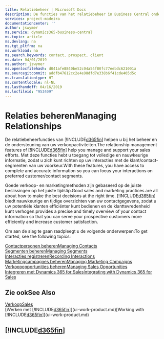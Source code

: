 ```yaml
---
title: Relatiebeheer | Microsoft Docs
description: De functies van het relatiebeheer in Business Central ondersteunen uw verkoopinspanningen en u kunt gegevens over contacten en prospects openen zodat u klanten efficiënter kunt bedienen.
services: project-madeira
documentationcenter: ''
author: jswymer
ms.service: dynamics365-business-central
ms.topic: article
ms.devlang: na
ms.tgt_pltfrm: na
ms.workload: na
ms.search.keywords: contact, prospect, client
ms.date: 04/01/2019
ms.author: jswymer
ms.openlocfilehash: d041afe8840be52c04a54f80fc77eebdc621001a
ms.sourcegitcommit: addfb47612cc2e4e98dfd7e338b6f41cde405d5c
ms.translationtype: HT
ms.contentlocale: nl-NL
ms.lasthandoff: 04/16/2019
ms.locfileid: "953409"
---
```

# <a name="managing-relationships"></a><span data-ttu-id="2e7a8-103">Relaties beheren</span><span class="sxs-lookup"><span data-stu-id="2e7a8-103">Managing Relationships</span></span>
<span data-ttu-id="2e7a8-104">De relatiebeheerfuncties van [!INCLUDE[d365fin](includes/d365fin_md.md)] helpen u bij het beheer en de ondersteuning van uw verkoopactiviteiten.</span><span class="sxs-lookup"><span data-stu-id="2e7a8-104">The relationship management features of [!INCLUDE[d365fin](includes/d365fin_md.md)] help you manage and support your sales efforts.</span></span> <span data-ttu-id="2e7a8-105">Met deze functies hebt u toegang tot volledige en nauwkeurige informatie, zodat u zich kunt richten op uw interacties met de klant/contact-segmenten van uw voorkeur.</span><span class="sxs-lookup"><span data-stu-id="2e7a8-105">With these features, you have access to complete and accurate information so you can focus your interactions on preferred customer/contact segments.</span></span>

<span data-ttu-id="2e7a8-106">Goede verkoop- en marketingmethoden zijn gebaseerd op de juiste beslissingen op het juiste tijdstip.</span><span class="sxs-lookup"><span data-stu-id="2e7a8-106">Good sales and marketing practices are all about how to make the best decisions at the right time.</span></span> [!INCLUDE[d365fin](includes/d365fin_md.md)] <span data-ttu-id="2e7a8-107">biedt nauwkeurige en tijdige overzichten van uw contactgegevens, zodat u uw potentiële klanten efficiënter kunt bedienen en de klanttevredenheid kunt verhogen.</span><span class="sxs-lookup"><span data-stu-id="2e7a8-107">provides a precise and timely overview of your contact information so that you can serve your prospective customers more efficiently and increase customer satisfaction.</span></span>

<span data-ttu-id="2e7a8-108">Om aan de slag te gaan raadpleegt u de volgende onderwerpen:</span><span class="sxs-lookup"><span data-stu-id="2e7a8-108">To get started, see the following topics:</span></span>

[<span data-ttu-id="2e7a8-109">Contactpersonen beheren</span><span class="sxs-lookup"><span data-stu-id="2e7a8-109">Managing Contacts</span></span>](marketing-contacts.md)  
[<span data-ttu-id="2e7a8-110">Segmenten beheren</span><span class="sxs-lookup"><span data-stu-id="2e7a8-110">Managing Segments</span></span>](marketing-segments.md)  
[<span data-ttu-id="2e7a8-111">Interacties registreren</span><span class="sxs-lookup"><span data-stu-id="2e7a8-111">Recording Interactions</span></span>](marketing-interactions.md)  
[<span data-ttu-id="2e7a8-112">Marketingcampagnes beheren</span><span class="sxs-lookup"><span data-stu-id="2e7a8-112">Managing Marketing Campaigns</span></span>](marketing-campaigns.md)  
[<span data-ttu-id="2e7a8-113">Verkoopopportunities beheren</span><span class="sxs-lookup"><span data-stu-id="2e7a8-113">Managing Sales Opportunities</span></span>](marketing-manage-sales-opportunities.md)  
[<span data-ttu-id="2e7a8-114">Integreren met Dynamics 365 for Sales</span><span class="sxs-lookup"><span data-stu-id="2e7a8-114">Integrating with Dynamics 365 for Sales</span></span>](marketing-integrate-dynamicscrm.md)

## <a name="see-also"></a><span data-ttu-id="2e7a8-115">Zie ook</span><span class="sxs-lookup"><span data-stu-id="2e7a8-115">See Also</span></span>
[<span data-ttu-id="2e7a8-116">Verkoop</span><span class="sxs-lookup"><span data-stu-id="2e7a8-116">Sales</span></span>](sales-manage-sales.md)  
<span data-ttu-id="2e7a8-117">[Werken met [!INCLUDE[d365fin](includes/d365fin_md.md)]](ui-work-product.md)</span><span class="sxs-lookup"><span data-stu-id="2e7a8-117">[Working with [!INCLUDE[d365fin](includes/d365fin_md.md)]](ui-work-product.md)</span></span>  

## [!INCLUDE[d365fin](includes/free_trial_md.md)]  

